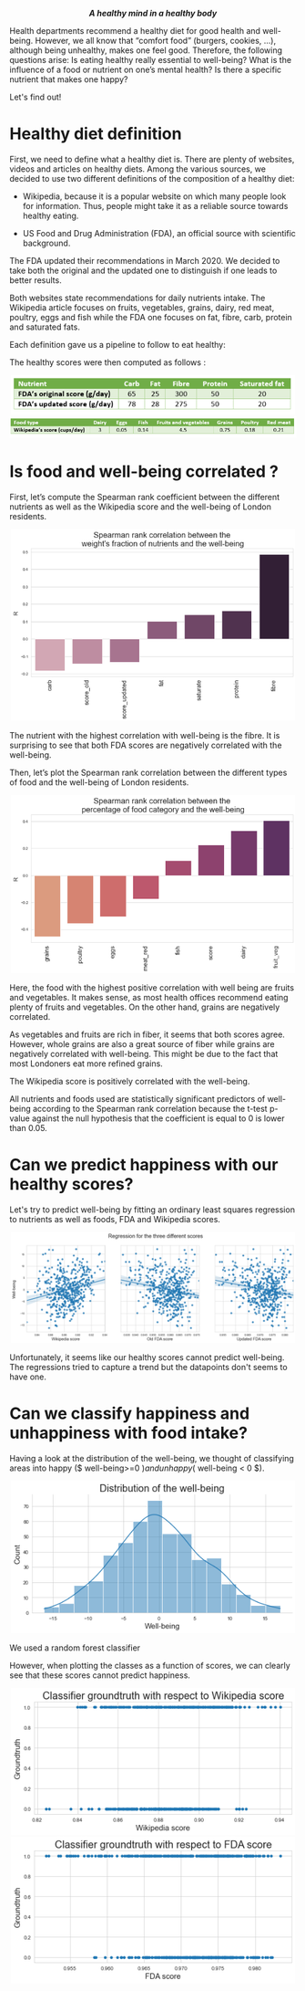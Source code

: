 
 
<html>
      <p style="font-weight: bold;
                font-style: italic;
                font-size:200;
                text-align:center;"> A healthy mind in a healthy body</p>
</html>


Health departments recommend a healthy diet for good health and well-being. However, we all know that “comfort food” (burgers, cookies, …), although being unhealthy, makes one feel good. Therefore, the following questions arise: Is eating healthy really essential to well-being? What is the influence of a food or nutrient on one’s mental health? Is there a specific nutrient that makes one happy? 

Let's find out!


# Healthy diet definition

First, we need to define what a healthy diet is.
There are plenty of websites, videos and articles on healthy diets. Among the various sources, we decided to use two different definitions of the composition of a healthy diet:
* Wikipedia, because it is a popular website on which many people look for information. Thus, people might take it as a reliable source towards healthy eating.

* US Food and Drug Administration (FDA), an official source with scientific background. 

The FDA updated their recommendations in March 2020. We decided to take both the original and the updated one to distinguish if one leads to better results.

Both websites state recommendations for daily nutrients intake. The Wikipedia article focuses on fruits, vegetables, grains, dairy, red meat, poultry, eggs and fish while the FDA one focuses on fat, fibre, carb, protein and saturated fats.

Each definition gave us a pipeline to follow to eat healthy:


The healthy scores were then computed as follows :

<div class="figure"
     style="text-align:center">
  <img src=".\images\FDA_score_def.png"
       width="500">
</div>

<div class="figure"
     style="text-align:center">
  <img src=".\images\wiki_score_def.png"
       width="700">
</div>
    

# Is food and well-being correlated ?

First, let’s  compute the Spearman rank coefficient between the different nutrients as well as the Wikipedia score and the well-being of London residents. 

<div class="figure"
     style="text-align:center">
  <img src=".\images\spearman_fda_score.png"
       width="500">
</div>


The nutrient with the highest correlation with well-being is the fibre. It is surprising to see that both FDA scores are negatively correlated with the well-being. 

Then, let’s plot the Spearman rank correlation between the different types of food and the well-being of London residents.

<div class="figure"
     style="text-align:center">
  <img src=".\images\spearman_wiki_score.png"
       width="500">
</div>


Here, the food with the highest positive correlation with well being are fruits and vegetables. It makes sense, as most health offices recommend eating plenty of fruits and vegetables.
On the other hand, grains are negatively correlated.

As vegetables and fruits are rich in fiber, it seems that both scores agree.
However, whole grains are also a great source of fiber while grains are negatively correlated with well-being. This might be due to the fact that most Londoners eat more refined grains. 

The Wikipedia score is positively correlated with the well-being. 

All nutrients and foods used are statistically significant predictors of well-being according to the Spearman rank correlation because the t-test p-value against the null hypothesis that the coefficient is equal to 0 is lower than 0.05. 



# Can we predict happiness with our healthy scores?
Let's try to predict well-being by fitting an ordinary least squares regression to nutrients as well as foods, FDA and Wikipedia scores.


<div class="figure"
     style="text-align:center">
  <img src=".\images\regression_scores.png"
       width="500">
</div>

Unfortunately, it seems like our healthy scores cannot predict well-being.
The regressions tried to capture a trend but the datapoints don't seems to have one. 



# Can we classify happiness and unhappiness with food intake?

Having a look at the distribution of the well-being, we thought of classifying areas into happy ($ well-being>=0 $) and unhappy ($ well-being < 0 $).

<div class="figure"
     style="text-align:center">
  <img src=".\images\distrib_well_being.png"
       width="500">
</div>

We used a random forest classifier 

However, when plotting the classes as a function of scores, we can clearly see that these scores cannot predict happiness. 

<div class="figure"
     style="text-align:center">
  <img src=".\images\well_wiki_score.png"
       width="500">
</div>

<div class="figure"
     style="text-align:center">
  <img src=".\images\well_fda_score.png"
       width="500">
</div>












